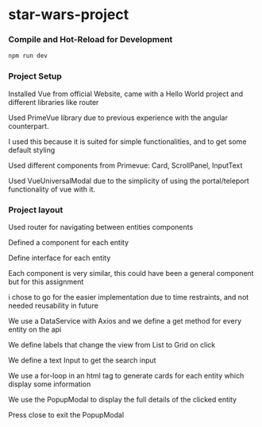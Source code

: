 # star-wars-project

### Compile and Hot-Reload for Development

```sh
npm run dev
```

### Project Setup

Installed Vue from official Website, came with a Hello World project and different libraries  like router 

Used PrimeVue library due to previous experience with the angular counterpart. 

I used this because it is suited for simple functionalities, and to get some default styling 

Used different components from Primevue: Card, ScrollPanel, InputText

Used VueUniversalModal due to the simplicity of using the portal/teleport functionality of vue with it.

### Project layout

Used router for navigating between entities components

Defined a component for each entity

Define interface for each entity

Each component is very similar, this could have been a general component but for this assignment

i chose to go for the easier implementation due to time restraints, and not needed reusability in future

We use a DataService with Axios and we define a get method for every entity on the api

We define labels that change the view from List to Grid on click

We define a text Input to get the search input 

We use a for-loop in an html tag to generate cards for each entity which display some information

We use the PopupModal to display the full details of the clicked entity

Press close to exit the PopupModal  




